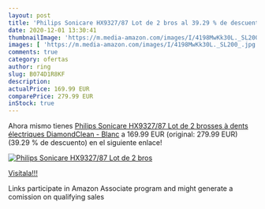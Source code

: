 ```yaml
---
layout: post
title: 'Philips Sonicare HX9327/87 Lot de 2 bros al 39.29 % de descuento'
date: 2020-12-01 13:30:41
thumbnailImage: 'https://m.media-amazon.com/images/I/4198MwKk30L._SL200_.jpg'
images: [ 'https://m.media-amazon.com/images/I/4198MwKk30L._SL200_.jpg' ]
comments: true
category: ofertas
author: ring
slug: B074D1R8KF
description:
actualPrice: 169.99 EUR
comparePrice: 279.99 EUR
inStock: true
---
```


Ahora mismo tienes [Philips Sonicare HX9327/87 Lot de 2 brosses à dents électriques DiamondClean - Blanc](https://www.amazon.fr/dp/B074D1R8KF/?tag=tolees0d-21) a 169.99 EUR (original: 279.99 EUR) (39.29 %  de descuento) en el siguiente enlace!

[![Philips Sonicare HX9327/87 Lot de 2 bros](https://m.media-amazon.com/images/I/4198MwKk30L._SL200_.jpg)](https://www.amazon.fr/dp/B074D1R8KF/?tag=tolees0d-21)

[Visítala!!!](https://www.amazon.fr/dp/B074D1R8KF/?tag=tolees0d-21)

Links participate in Amazon Associate program and might generate a comission on qualifying sales
